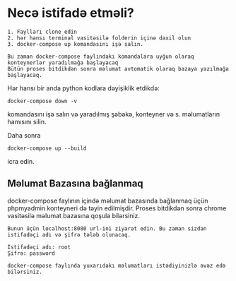 # Necə istifadə etməli?
    1. Faylları clone edin
    2. hər hansı terminal vasitəsilə folderin içinə daxil olun
    3. docker-compose up komandasını işə salın.
    
    Bu zaman docker-compose faylındakı komandalara uyğun olaraq konteynerlər yaradılmağa başlayacaq
    Bütün proses bitdikdən sonra məlumat avtomatik olaraq bazaya yazılmağa başlayacaq.
    
Hər hansı bir anda python kodlara dəyişiklik etdikdə:
    
    docker-compose down -v 
komandasını işə salın və yaradılmış şəbəkə, konteyner və s. məlumatların 
    hamısını silin.

Daha sonra 

    docker-compose up --build

icra edin.

## Məlumat Bazasına bağlanmaq

docker-compose faylının içində məlumat bazasında bağlanmaq üçün phpmyadmin konteyneri də təyin edilmişdir. 
Proses bitdikdən sonra chrome vasitəsilə məlumat bazasına qoşula bilərsiniz. 
    
    Bunun üçün localhost:8080 url-ini ziyarət edin. Bu zaman sizdən istifadəçi adı və şifrə tələb olunacaq.
    
    İstifadəçi adı: root
    Şifrə: password
    
    docker-compose faylında yuxarıdakı məlumatları istədiyinizlə əvəz edə bilərsiniz.